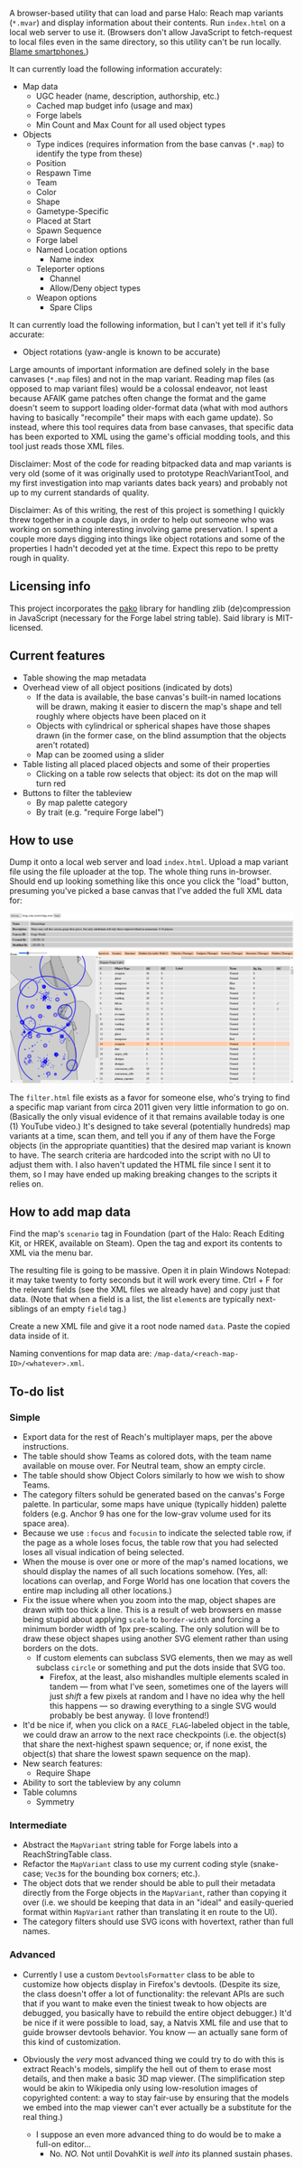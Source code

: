 
A browser-based utility that can load and parse Halo: Reach map variants (`*.mvar`) and display information about their contents. Run `index.html` on a local web server to use it. (Browsers don't allow JavaScript to fetch-request to local files even in the same directory, so this utility can't be run locally. [Blame smartphones.](https://www.mozilla.org/en-US/security/advisories/mfsa2019-21/#CVE-2019-11730))

It can currently load the following information accurately:

* Map data
  * UGC header (name, description, authorship, etc.)
  * Cached map budget info (usage and max)
  * Forge labels
  * Min Count and Max Count for all used object types
* Objects
  * Type indices (requires information from the base canvas (`*.map`) to identify the type from these)
  * Position
  * Respawn Time
  * Team
  * Color
  * Shape
  * Gametype-Specific
  * Placed at Start
  * Spawn Sequence
  * Forge label
  * Named Location options
    * Name index
  * Teleporter options
    * Channel
    * Allow/Deny object types
  * Weapon options
    * Spare Clips

It can currently load the following information, but I can't yet tell if it's fully accurate:

* Object rotations (yaw-angle is known to be accurate)

Large amounts of important information are defined solely in the base canvases (`*.map` files) and not in the map variant. Reading map files (as opposed to map variant files) would be a colossal endeavor, not least because AFAIK game patches often change the format and the game doesn't seem to support loading older-format data (what with mod authors having to basically "recompile" their maps with each game update). So instead, where this tool requires data from base canvases, that specific data has been exported to XML using the game's official modding tools, and this tool just reads those XML files.

Disclaimer: Most of the code for reading bitpacked data and map variants is very old (some of it was originally used to prototype ReachVariantTool, and my first investigation into map variants dates back years) and probably not up to my current standards of quality.

Disclaimer: As of this writing, the rest of this project is something I quickly threw together in a couple days, in order to help out someone who was working on something interesting involving game preservation. I spent a couple more days digging into things like object rotations and some of the properties I hadn't decoded yet at the time. Expect this repo to be pretty rough in quality.


## Licensing info

This project incorporates the [pako](https://github.com/nodeca/pako) library for handling zlib (de)compression in JavaScript (necessary for the Forge label string table). Said library is MIT-licensed.


## Current features

* Table showing the map metadata
* Overhead view of all object positions (indicated by dots)
  * If the data is available, the base canvas's built-in named locations will be drawn, making it easier to discern the map's shape and tell roughly where objects have been placed on it
  * Objects with cylindrical or spherical shapes have those shapes drawn (in the former case, on the blind assumption that the objects aren't rotated)
  * Map can be zoomed using a slider
* Table listing all placed placed objects and some of their properties
  * Clicking on a table row selects that object: its dot on the map will turn red
* Buttons to filter the tableview
  * By map palette category
  * By trait (e.g. "require Forge label")


## How to use

Dump it onto a local web server and load `index.html`. Upload a map variant file using the file uploader at the top. The whole thing runs in-browser. Should end up looking something like this once you click the "load" button, presuming you've picked a base canvas that I've added the full XML data for:

![Screenshot showing Hemorrhage loaded.](README-image.png)

The `filter.html` file exists as a favor for someone else, who's trying to find a specific map variant from circa 2011 given very little information to go on. (Basically the only visual evidence of it that remains available today is one (1) YouTube video.) It's designed to take several (potentially hundreds) map variants at a time, scan them, and tell you if any of them have the Forge objects (in the appropriate quantities) that the desired map variant is known to have. The search criteria are hardcoded into the script with no UI to adjust them with. I also haven't updated the HTML file since I sent it to them, so I may have ended up making breaking changes to the scripts it relies on.


## How to add map data

Find the map's `scenario` tag in Foundation (part of the Halo: Reach Editing Kit, or HREK, available on Steam). Open the tag and export its contents to XML via the menu bar.

The resulting file is going to be massive. Open it in plain Windows Notepad: it may take twenty to forty seconds but it will work every time. Ctrl + F for the relevant fields (see the XML files we already have) and copy just that data. (Note that when a field is a list, the list `element`s are typically next-siblings of an empty `field` tag.)

Create a new XML file and give it a root node named `data`. Paste the copied data inside of it.

Naming conventions for map data are: `/map-data/<reach-map-ID>/<whatever>.xml`.


## To-do list

### Simple

* Export data for the rest of Reach's multiplayer maps, per the above instructions.
* The table should show Teams as colored dots, with the team name available on mouse over. For Neutral team, show an empty circle.
* The table should show Object Colors similarly to how we wish to show Teams.
* The category filters sohuld be generated based on the canvas's Forge palette. In particular, some maps have unique (typically hidden) palette folders (e.g. Anchor 9 has one for the low-grav volume used for its space area).
* Because we use `:focus` and `focusin` to indicate the selected table row, if the page as a whole loses focus, the table row that you had selected loses all visual indication of being selected.
* When the mouse is over one or more of the map's named locations, we should display the names of all such locations somehow. (Yes, all: locations can overlap, and Forge World has one location that covers the entire map including all other locations.)
* Fix the issue where when you zoom into the map, object shapes are drawn with too thick a line. This is a result of web browsers en masse being stupid about applying `scale` to `border-width` and forcing a minimum border width of 1px pre-scaling. The only solution will be to draw these object shapes using another SVG element rather than using borders on the dots.
  * If custom elements can subclass SVG elements, then we may as well subclass `circle` or something and put the dots inside that SVG too.
    * Firefox, at the least, also mishandles multiple elements scaled in tandem &mdash; from what I've seen, sometimes one of the layers will just *shift* a few pixels at random and I have no idea why the hell this happens &mdash; so drawing everything to a single SVG would probably be best anyway. (I love frontend!)
* It'd be nice if, when you click on a `RACE_FLAG`-labeled object in the table, we could draw an arrow to the next race checkpoints (i.e. the object(s) that share the next-highest spawn sequence; or, if none exist, the object(s) that share the lowest spawn sequence on the map).
* New search features:
  * Require Shape
* Ability to sort the tableview by any column
* Table columns
  * Symmetry

### Intermediate

* Abstract the `MapVariant` string table for Forge labels into a ReachStringTable class.
* Refactor the `MapVariant` class to use my current coding style (snake-case; `Vec3`s for the bounding box corners; etc.).
* The object dots that we render should be able to pull their metadata directly from the Forge objects in the `MapVariant`, rather than copying it over (i.e. we should be keeping that data in an "ideal" and easily-queried format within `MapVariant` rather than translating it en route to the UI).
* The category filters should use SVG icons with hovertext, rather than full names.

### Advanced

* Currently I use a custom `DevtoolsFormatter` class to be able to customize how objects display in Firefox's devtools. (Despite its size, the class doesn't offer a lot of functionality: the relevant APIs are such that if you want to make even the tiniest tweak to how objects are debugged, you basically have to rebuild the entire object debugger.) It'd be nice if it were possible to load, say, a Natvis XML file and use that to guide browser devtools behavior. You know &mdash; an actually sane form of this kind of customization.

* Obviously the *very* most advanced thing we could try to do with this is extract Reach's models, simplify the hell out of them to erase most details, and then make a basic 3D map viewer. (The simplification step would be akin to Wikipedia only using low-resolution images of copyrighted content: a way to stay fair-use by ensuring that the models we embed into the map viewer can't ever actually be a substitute for the real thing.)
  * I suppose an even more advanced thing to do would be to make a full-on editor...
    * No. *NO.* Not until DovahKit is *well into* its planned sustain phases.